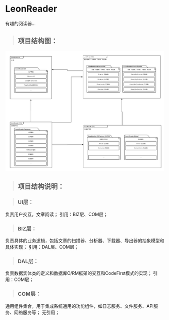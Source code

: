 # LeonReader
有趣的阅读器...

> ## 项目结构图：

![image](./Document/LeonReader%20项目结构图.jpg)

> ## 项目结构说明：

> ### UI层：
  负责用户交互，文章阅读；
  引用：BIZ层、COM层；

> ### BIZ层：
  负责具体的业务逻辑，包括文章的扫描器、分析器、下载器、导出器的抽象模型和具体实现；
  引用：DAL层、COM层；

> ### DAL层：
  负责数据实体类的定义和数据库O/RM框架的交互和CodeFirst模式的实现；
  引用：COM层；

> ### COM层：
  通用组件集合，用于集成系统通用的功能组件，如日志服务、文件服务、API服务、网络服务等；
  无引用；
